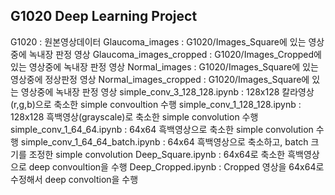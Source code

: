 ## G1020 Deep Learning Project

G1020 : 원본영상데이터
Glaucoma_images : G1020/Images_Square에 있는 영상중에 녹내장 판정 영상
Glaucoma_images_cropped : G1020/Images_Cropped에 있는 영상중에 녹내장 판정 영상
Normal_images : G1020/Images_Square에 있는 영상중에 정상판정 영상
Normal_images_cropped : G1020/Images_Square에 있는 영상중에 녹내장 판정 영상
simple_conv_3_128_128.ipynb : 128x128 칼라영상(r,g,b)으로 축소한 simple convoultion 수행
simple_conv_1_128_128.ipynb : 128x128 흑백영상(grayscale)로 축소한 simple convolution 수행
simple_conv_1_64_64.ipynb : 64x64 흑백영상으로 축소한 simple convolution 수행
simple_conv_1_64_64_batch.ipynb : 64x64 흑백영상으로 축소하고, batch 크기를 조정한 simple convolution
Deep_Square.ipynb : 64x64로 축소한 흑백영상으로 deep convoultion을 수행
Deep_Cropped.ipynb : Cropped 영상을 64x64로 수정해서 deep convoltion을 수행

 

